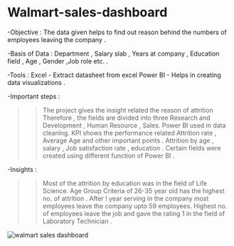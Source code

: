 # Walmart-sales-dashboard

-Objective :
The data given helps to find out reason behind the numbers of employees leaving the company .

-Basis of Data :
Department , Salary slab , Years at company , Education field , Age , Gender ,Job role etc. .

-Tools :
Excel - Extract datasheet from excel
Power BI - Helps in creating data visualizations .

-Important steps :
>> The project gives the insight related the reason of attrition Therefore , the fields are divided into three Research and Development , Human Resource , Sales.
>> Power BI used in data cleaning.
>>KPI shows the performance related Attrition rate , Average Age and other important points .
>> Attrition by age , salary , Job satisfaction rate , education .
>> Certain fields were created using different function of Power BI .

-Insights :
>> Most of the attrition by education was in the field of Life Science.
>> Age Group Criteria of 26-35 year old has the highest no. of attrition .
>>After ! year serving in the company most employees leave the company upto 59 employees.
>>Highest no. of employees leave the job and gave the rating 1 in the field of Laboratory Technician .

![walmart sales dashboard](https://user-images.githubusercontent.com/73175318/226312990-5cf1911a-5c7e-4b52-883e-919655ec7a60.PNG)
